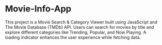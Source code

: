 # Movie-Info-App
This project is a Movie Search &amp; Category Viewer built using JavaScript and The Movie Database (TMDb) API. Users can search for movies by title and explore different categories like Trending, Popular, and Now Playing. A loading indicator enhances the user experience while fetching data. 
